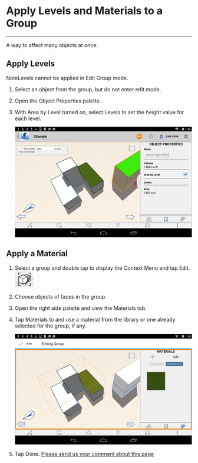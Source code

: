 # Apply Levels and Materials to a Group

----

A way to affect many objects at once.
 

## Apply Levels
NoteLevels cannot be applied in Edit Group mode.
1. Select an object from the group, but do not enter edit mode.
2. Open the Object Properties palette.
3. With Area by Level turned on, select Levels to set the height value for each level. 
    
    ![](Images/GUID-32ABE9EB-F6CF-4E54-BA8A-56A7EDB05EC5-low.png)

## Apply a Material

1. Select a group and double tap to display the Context Menu and tap Edit.![](Images/GUID-1200972C-E22F-4B84-A1FA-F2FE3F9A096E-low.png)
2. Choose objects of faces in the group.
3. Open the right side palette and view the Materials tab.
4. Tap Materials to and use a material from the library or one already selected for the group, if any. 
    
    ![](Images/GUID-C78B0EE4-EC83-41EC-90F6-7BD0CE4B498B-low.png)
5. Tap Done.
[Please send us your comment about this page](#)